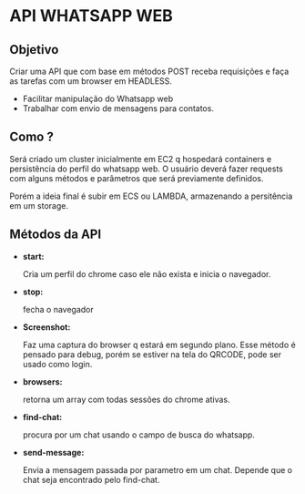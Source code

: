 # API WHATSAPP WEB

## Objetivo

Criar uma API que com base em métodos POST receba requisições e faça as tarefas com um browser em HEADLESS.

- Facilitar manipulação do Whatsapp web
- Trabalhar com envio de mensagens para contatos.

## Como ?

Será criado um cluster inicialmente em EC2 q hospedará containers e persistência do perfil do whatsapp web. O usuário deverá fazer requests com alguns métodos e parâmetros que será previamente definidos.

Porém a ideia final é subir em ECS ou LAMBDA, armazenando a persitência em um storage.

## Métodos da API

- **start:**
    
    Cria um perfil do chrome caso ele não exista e inicia o navegador.

- **stop:**
    
    fecha o navegador

- **Screenshot:**

    Faz uma captura do browser q estará em segundo plano. Esse método é pensado para debug, porém se estiver na tela do QRCODE, pode ser usado como login.

- **browsers:**

    retorna um array com todas sessões do chrome ativas.

- **find-chat:**

    procura por um chat usando o campo de busca do whatsapp.

- **send-message:**

    Envia a mensagem passada por parametro em um chat. Depende que o chat seja encontrado pelo find-chat.